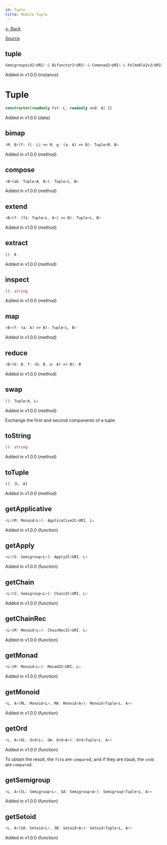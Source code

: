 ```yaml
---
id: Tuple
title: Module Tuple
---
```


[← Back](.)

[Source](https://github.com/gcanti/fp-ts/blob/master/src/Tuple.ts)

## tuple

```ts
Semigroupoid2<URI> & Bifunctor2<URI> & Comonad2<URI> & Foldable2v2<URI> & Traversable2v2<URI>
```

Added in v1.0.0 (instance)

# Tuple

```ts
constructor(readonly fst: L, readonly snd: A) {}
```

Added in v1.0.0 (data)

## bimap

```ts
<M, B>(f: (l: L) => M, g: (a: A) => B): Tuple<M, B>
```

Added in v1.0.0 (method)

## compose

```ts
<B>(ab: Tuple<A, B>): Tuple<L, B>
```

Added in v1.0.0 (method)

## extend

```ts
<B>(f: (fa: Tuple<L, A>) => B): Tuple<L, B>
```

Added in v1.0.0 (method)

## extract

```ts
(): A
```

Added in v1.0.0 (method)

## inspect

```ts
(): string
```

Added in v1.0.0 (method)

## map

```ts
<B>(f: (a: A) => B): Tuple<L, B>
```

Added in v1.0.0 (method)

## reduce

```ts
<B>(b: B, f: (b: B, a: A) => B): B
```

Added in v1.0.0 (method)

## swap

```ts
(): Tuple<A, L>
```

Added in v1.0.0 (method)

Exchange the first and second components of a tuple

## toString

```ts
(): string
```

Added in v1.0.0 (method)

## toTuple

```ts
(): [L, A]
```

Added in v1.0.0 (method)

## getApplicative

```ts
<L>(M: Monoid<L>): Applicative2C<URI, L>
```

Added in v1.0.0 (function)

## getApply

```ts
<L>(S: Semigroup<L>): Apply2C<URI, L>
```

Added in v1.0.0 (function)

## getChain

```ts
<L>(S: Semigroup<L>): Chain2C<URI, L>
```

Added in v1.0.0 (function)

## getChainRec

```ts
<L>(M: Monoid<L>): ChainRec2C<URI, L>
```

Added in v1.0.0 (function)

## getMonad

```ts
<L>(M: Monoid<L>): Monad2C<URI, L>
```

Added in v1.0.0 (function)

## getMonoid

```ts
<L, A>(ML: Monoid<L>, MA: Monoid<A>): Monoid<Tuple<L, A>>
```

Added in v1.0.0 (function)

## getOrd

```ts
<L, A>(OL: Ord<L>, OA: Ord<A>): Ord<Tuple<L, A>>
```

Added in v1.0.0 (function)

To obtain the result, the `fst`s are `compare`d, and if they are `EQ`ual, the
`snd`s are `compare`d.

## getSemigroup

```ts
<L, A>(SL: Semigroup<L>, SA: Semigroup<A>): Semigroup<Tuple<L, A>>
```

Added in v1.0.0 (function)

## getSetoid

```ts
<L, A>(SA: Setoid<L>, SB: Setoid<A>): Setoid<Tuple<L, A>>
```

Added in v1.0.0 (function)
